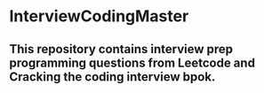 # InterviewCodingMaster

## This repository contains interview prep programming questions  from Leetcode and Cracking the coding interview bpok. 
